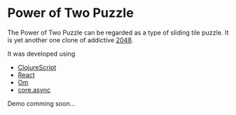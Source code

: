 Power of Two Puzzle
===================

The Power of Two Puzzle can be regarded as a type of sliding tile puzzle.
It is yet another one clone of addictive [2048](http://en.wikipedia.org/wiki/2048_(video_game)).

It was developed using
 * [ClojureScript](https://github.com/clojure/clojurescript)
 * [React](http://facebook.github.io/react/)
 * [Om](https://github.com/swannodette/om)
 * [core.async](https://github.com/clojure/core.async)

Demo comming soon...
